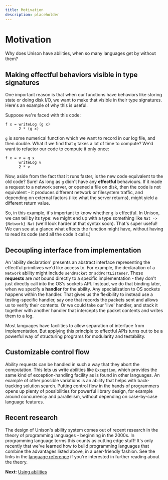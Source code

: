 ```yaml
---
title: Motivation
description: placeholder
---
```


# Motivation

Why does Unison have abilities, when so many languages get by without them?

## Making effectful behaviors visible in type signatures

One important reason is that when our functions have behaviors like storing state or doing disk I/O, we want to make that visible in their type signatures.  Here's an example of why this is useful.  

Suppose we're faced with this code:
``` unison
f x = writeLog (g x)
      2 * (g x)
```
`g` is some numerical function which we want to record in our log file, and then double.  What if we find that `g` takes a lot of time to compute?  We'd want to refactor our code to compute it only once:
``` unison
f x = v = g x
      writeLog v
      2 * v   
```
Now, aside from the fact that it runs faster, is the new code equivalent to the old code?  Sure!  As long as `g` didn't have any **effectful** behaviours.  If it made a request to a network server, or opened a file on disk, then the code is not equivalent - it produces different network or filesystem traffic, and depending on external factors (like what the server returns), might yield a different return value.  

So, in this example, it's important to know whether `g` is effectful.  In Unison, we can tell by its type: we might end up with a type something like `Nat ->{Network} Nat` (we'll look harder at that syntax soon).  That's super useful!  We can see at a glance what effects the function might have, without having to read its code (and all the code it calls.)

## Decoupling interface from implementation

An 'ability declaration' presents an abstract interface representing the effectful primitives we'd like access to.  For example, the declaration of a `Network` ability might include `sendPacket` or `addPortListener`.  These **requests** are *not* bound directly to a specific implementation - they don't just directly call into the OS's sockets API.  Instead, we do that binding later, when we specify a **handler** for the ability.  Any specialization to OS sockets happens within the handler.  That gives us the flexibility to instead use a testing-specific handler, say one that records the packets sent and allows us to verify their contents.  Or we could take our 'live' handler, and stack it together with another handler that intercepts the packet contents and writes them to a log.  

Most languages have facilities to allow separation of interface from implementation.  But applying this principle to effectful APIs turns out to be a powerful way of structuring programs for modularity and testability.   

## Customizable control flow

Ability requests can be handled in such a way that they abort the computation.  This lets us write abilities like `Exception`, which provides the same kind of exception-handling facility as is found in other languages.  An example of other possible variations is an ability that helps with back-tracking solution search.  Putting control flow in the hands of programmers opens up plenty of possibilities for powerful library design, for example around concurrency and parallelism, without depending on case-by-case language features.  

## Recent research

The design of Unison's ability system comes out of recent research in the theory of programming languages - beginning in the 2000s.  In programming language terms this counts as cutting edge stuff!  It's only recently that we've learned how to build programming languages that combine the advantages listed above, in a user-friendly fashion.  See the links in the [language reference](/docs/language-reference/abilities) if you're interested in further reading about the theory.  

__Next:__ [Using abilities](/docs/ability-tutorial/using-abilities)